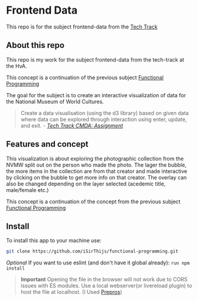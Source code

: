 # Frontend Data
This repo is for the subject frontend-data from the [Tech Track](https://github.com/cmda-tt/course-19-20)

## About this repo
This repo is my work for the subject frontend-data from the tech-track at the HvA. 

This concept is a continuation of the previous subject [Functional Programming](https://github.com/iSirThijs/functional-programming/)

The goal for the subject is to create an interactive visualization of data for the National Museum of World Cultures. 

> Create a data visualisation (using the d3 library) based on given data where data can be explored through interaction using enter, update, and exit. *- [Tech Track CMDA: Assignment](https://github.com/cmda-tt/course-19-20/blob/master/frontend-data/assessment.md#assignment)*

<!-- Preview Screen here when available -->
<!-- ![bubbles](https://github.com/iSirThijs/functional-programming/wiki/images/endresultScreen.png) -->

## Features and concept
This visualization is about exploring the photographic collection from the NVMW split out on the person who made the photo. The lager the bubble, the more items in the collection are from that creator and made interactive by clicking on the bubble to get more info on that creator. The overlay can also be changed depending on the layer selected (acedemic title, male/female etc.)

<!-- View it here: https://isirthijs.github.io/functional-programming/ -->

This concept is a continuation of the concept from the previous subject [Functional Programming](https://github.com/iSirThijs/functional-programming/wiki)

## Install

To install this app to your machine use:
```bash
git clone https://github.com/iSirThijs/functional-programming.git
```

*Optional*
If you want to use eslint (and don't have it global already): `run npm install`

> **Important** Opening the file in the browser will not work due to CORS issues with ES modules. Use a local webserver(or livereload plugin) to host the file at localhost. (I Used [Prepros](https://prepros.io))